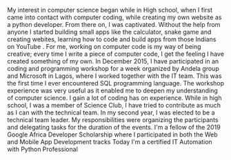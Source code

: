 My interest in computer science began while in High school, when I first came into contact with computer coding, while creating my own website as a python developer. 
From there on, I was captivated. Without the help from anyone I started building small apps like the calculator, snake game and creating webites, learning how to code and build apps from those Indians on YouTube . 
For me, working on computer code is my way of being creative; every time I write a piece of computer code, I get the feeling I have created something of my own.
In December 2015, I have participated in an coding and programming workshop for a week organized by Andela group and Microsoft in Lagos, where I worked together with the IT team.
This was the first time I ever encountered SQL programming language. The workshop experience was very useful as it enabled me to deepen my understanding of computer science. I gain a lot of coding has on experience.
While in high school, I was a member of Science Club, I have tried to contribute as much as I can with the technical team. In my second year, I was elected to be a technical team leader. My responsibilities were organizing the participants and delegating tasks for the duration of the events. 
I'm a fellow of the 2019 Google Africa Developer Scholarship where I participated in both the Web and Mobile App Development tracks
Today I'm a certified IT Automation with Python Professional